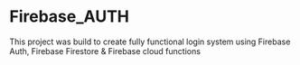 # Firebase_AUTH
This project was build to create fully functional login system using Firebase Auth, Firebase Firestore & Firebase cloud functions
